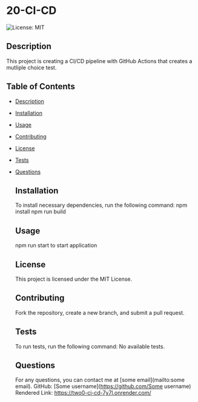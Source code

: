 # 20-CI-CD

![License: MIT](https://img.shields.io/badge/License-MIT-green)

  
  ## Description
  This project is creating a CI/CD pipeline with GitHub Actions that creates a mutliple choice test. 


  ## Table of Contents
- [Description](#description)
- [Installation](#installation)
- [Usage](#usage)
- [Contributing](#contributing)
- [License](#license)
- [Tests](#tests)
- [Questions](#questions)


  ## Installation
  To install necessary dependencies, run the following command:
  npm install
  npm run build


  ## Usage
  npm run start to start application


  ## License
  This project is licensed under the MIT License.


  ## Contributing
  Fork the repository, create a new branch, and submit a pull request.


  ## Tests
  To run tests, run the following command:
  No available tests.


  ## Questions
  For any questions, you can contact me at [some email](mailto:some email).
  GitHub: [Some username](https://github.com/Some username)
  Rendered Link: https://two0-ci-cd-7y7l.onrender.com/
